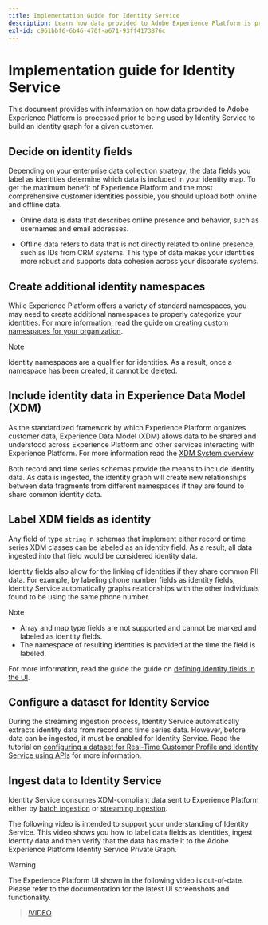 ```yaml
---
title: Implementation Guide for Identity Service
description: Learn how data provided to Adobe Experience Platform is processed prior to being used by Identity Service to build identity graphs.
exl-id: c961bbf6-6b46-470f-a671-93ff4173876c
---
```

# Implementation guide for Identity Service

This document provides with information on how data provided to Adobe Experience Platform is processed prior to being used by Identity Service to build an identity graph for a given customer.

## Decide on identity fields

Depending on your enterprise data collection strategy, the data fields you label as identities determine which data is included in your identity map. To get the maximum benefit of Experience Platform and the most comprehensive customer identities possible, you should upload both online and offline data.

* Online data is data that describes online presence and behavior, such as usernames and email addresses.

* Offline data refers to data that is not directly related to online presence, such as IDs from CRM systems. This type of data makes your identities more robust and supports data cohesion across your disparate systems.

## Create additional identity namespaces

While Experience Platform offers a variety of standard namespaces, you may need to create additional namespaces to properly categorize your identities. For more information, read the guide on [creating custom namespaces for your organization](./features/namespaces.md).

>[!NOTE]
>
>Identity namespaces are a qualifier for identities. As a result, once a namespace has been created, it cannot be deleted.

## Include identity data in Experience Data Model (XDM)

As the standardized framework by which Experience Platform organizes customer data, Experience Data Model (XDM) allows data to be shared and understood across Experience Platform and other services interacting with Experience Platform. For more information read the [XDM System overview](../xdm/home.md).

Both record and time series schemas provide the means to include identity data. As data is ingested, the identity graph will create new relationships between data fragments from different namespaces if they are found to share common identity data.

## Label XDM fields as identity

Any field of type `string` in schemas that implement either record or time series XDM classes can be labeled as an identity field. As a result, all data ingested into that field would be considered identity data. 

Identity fields also allow for the linking of identities if they share common PII data.
For example, by labeling phone number fields as identity fields, Identity Service automatically graphs relationships with the other individuals found to be using the same phone number.

>[!NOTE]
>
>* Array and map type fields are not supported and cannot be marked and labeled as identity fields.
>* The namespace of resulting identities is provided at the time the field is labeled.

For more information, read the guide the guide on [defining identity fields in the UI](../xdm/ui/fields/identity.md).

## Configure a dataset for Identity Service

During the streaming ingestion process, Identity Service automatically extracts identity data from record and time series data. However, before data can be ingested, it must be enabled for Identity Service. Read the tutorial on  [configuring a dataset for Real-Time Customer Profile and Identity Service using APIs](../profile/tutorials/dataset-configuration.md) for more information.

## Ingest data to Identity Service

Identity Service consumes XDM-compliant data sent to Experience Platform either by [batch ingestion](../ingestion/batch-ingestion/overview.md) or [streaming ingestion](../ingestion/streaming-ingestion/overview.md).

The following video is intended to support your understanding of Identity Service. This video shows you how to label data fields as identities, ingest Identity data and then verify that the data has made it to the Adobe Experience Platform Identity Service Private Graph. 

>[!WARNING]
>
>The Experience Platform UI shown in the following video is out-of-date. Please refer to the documentation for the latest UI screenshots and functionality.

>[!VIDEO](https://video.tv.adobe.com/v/28167?quality=12&learn=on)
